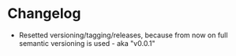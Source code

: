 # Changelog

- Resetted versioning/tagging/releases, because from now on full semantic versioning is used - aka "v0.0.1"
